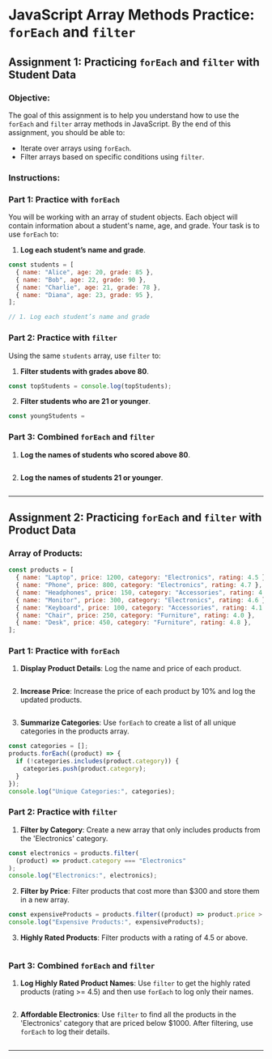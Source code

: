 # JavaScript Array Methods Practice: `forEach` and `filter`

## Assignment 1: Practicing `forEach` and `filter` with Student Data

### Objective:

The goal of this assignment is to help you understand how to use the `forEach` and `filter` array methods in JavaScript. By the end of this assignment, you should be able to:

- Iterate over arrays using `forEach`.
- Filter arrays based on specific conditions using `filter`.

### Instructions:

### Part 1: Practice with `forEach`

You will be working with an array of student objects. Each object will contain information about a student's name, age, and grade. Your task is to use `forEach` to:

1. **Log each student’s name and grade**.

```javascript
const students = [
  { name: "Alice", age: 20, grade: 85 },
  { name: "Bob", age: 22, grade: 90 },
  { name: "Charlie", age: 21, grade: 78 },
  { name: "Diana", age: 23, grade: 95 },
];

// 1. Log each student’s name and grade
```

### Part 2: Practice with `filter`

Using the same `students` array, use `filter` to:

1. **Filter students with grades above 80**.

```javascript
const topStudents = console.log(topStudents);
```

2. **Filter students who are 21 or younger**.

```javascript
const youngStudents =
```

### Part 3: Combined `forEach` and `filter`

1. **Log the names of students who scored above 80**.

```javascript

```

2. **Log the names of students 21 or younger**.

```javascript

```

---

## Assignment 2: Practicing `forEach` and `filter` with Product Data

### Array of Products:

```javascript
const products = [
  { name: "Laptop", price: 1200, category: "Electronics", rating: 4.5 },
  { name: "Phone", price: 800, category: "Electronics", rating: 4.7 },
  { name: "Headphones", price: 150, category: "Accessories", rating: 4.3 },
  { name: "Monitor", price: 300, category: "Electronics", rating: 4.6 },
  { name: "Keyboard", price: 100, category: "Accessories", rating: 4.1 },
  { name: "Chair", price: 250, category: "Furniture", rating: 4.0 },
  { name: "Desk", price: 450, category: "Furniture", rating: 4.8 },
];
```

### Part 1: Practice with `forEach`

1. **Display Product Details**: Log the name and price of each product.

```javascript

```

2. **Increase Price**: Increase the price of each product by 10% and log the updated products.

```javascript

```

3. **Summarize Categories**: Use `forEach` to create a list of all unique categories in the products array.

```javascript
const categories = [];
products.forEach((product) => {
  if (!categories.includes(product.category)) {
    categories.push(product.category);
  }
});
console.log("Unique Categories:", categories);
```

### Part 2: Practice with `filter`

1. **Filter by Category**: Create a new array that only includes products from the 'Electronics' category.

```javascript
const electronics = products.filter(
  (product) => product.category === "Electronics"
);
console.log("Electronics:", electronics);
```

2. **Filter by Price**: Filter products that cost more than $300 and store them in a new array.

```javascript
const expensiveProducts = products.filter((product) => product.price > 300);
console.log("Expensive Products:", expensiveProducts);
```

3. **Highly Rated Products**: Filter products with a rating of 4.5 or above.

```javascript

```

### Part 3: Combined `forEach` and `filter`

1. **Log Highly Rated Product Names**: Use `filter` to get the highly rated products (rating >= 4.5) and then use `forEach` to log only their names.

```javascript

```

2. **Affordable Electronics**: Use `filter` to find all the products in the 'Electronics' category that are priced below $1000. After filtering, use `forEach` to log their details.

```javascript

```

---
